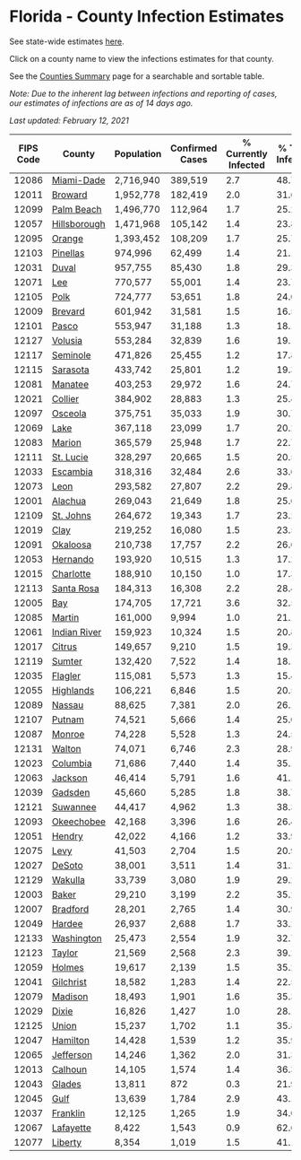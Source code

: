 # Florida - County Infection Estimates

See state-wide estimates [here](/infections/us-fl).

Click on a county name to view the infections estimates for that county.

See the [Counties Summary](/infections/summary-counties) page for a searchable and sortable table.

*Note: Due to the inherent lag between infections and reporting of cases, our estimates of infections are as of 14 days ago.*

*Last updated: February 12, 2021*

|   FIPS Code |                       County |   Population |   Confirmed Cases |   % Currently Infected |   % Total Infected |
|-------------|------------------------------|--------------|-------------------|------------------------|--------------------|
|       12086 |     [Miami-Dade](miami-dade) |    2,716,940 |           389,519 |                    2.7 |               48.7 |
|       12011 |           [Broward](broward) |    1,952,778 |           182,419 |                    2.0 |               31.6 |
|       12099 |     [Palm Beach](palm-beach) |    1,496,770 |           112,964 |                    1.7 |               25.2 |
|       12057 | [Hillsborough](hillsborough) |    1,471,968 |           105,142 |                    1.4 |               23.8 |
|       12095 |             [Orange](orange) |    1,393,452 |           108,209 |                    1.7 |               25.7 |
|       12103 |         [Pinellas](pinellas) |      974,996 |            62,499 |                    1.4 |               21.1 |
|       12031 |               [Duval](duval) |      957,755 |            85,430 |                    1.8 |               29.3 |
|       12071 |                   [Lee](lee) |      770,577 |            55,001 |                    1.4 |               23.7 |
|       12105 |                 [Polk](polk) |      724,777 |            53,651 |                    1.8 |               24.0 |
|       12009 |           [Brevard](brevard) |      601,942 |            31,581 |                    1.5 |               16.5 |
|       12101 |               [Pasco](pasco) |      553,947 |            31,188 |                    1.3 |               18.1 |
|       12127 |           [Volusia](volusia) |      553,284 |            32,839 |                    1.6 |               19.1 |
|       12117 |         [Seminole](seminole) |      471,826 |            25,455 |                    1.2 |               17.8 |
|       12115 |         [Sarasota](sarasota) |      433,742 |            25,801 |                    1.2 |               19.3 |
|       12081 |           [Manatee](manatee) |      403,253 |            29,972 |                    1.6 |               24.7 |
|       12021 |           [Collier](collier) |      384,902 |            28,883 |                    1.3 |               25.4 |
|       12097 |           [Osceola](osceola) |      375,751 |            35,033 |                    1.9 |               30.7 |
|       12069 |                 [Lake](lake) |      367,118 |            23,099 |                    1.7 |               20.2 |
|       12083 |             [Marion](marion) |      365,579 |            25,948 |                    1.7 |               22.7 |
|       12111 |       [St. Lucie](st.-lucie) |      328,297 |            20,665 |                    1.5 |               20.5 |
|       12033 |         [Escambia](escambia) |      318,316 |            32,484 |                    2.6 |               33.6 |
|       12073 |                 [Leon](leon) |      293,582 |            27,807 |                    2.2 |               29.8 |
|       12001 |           [Alachua](alachua) |      269,043 |            21,649 |                    1.8 |               25.6 |
|       12109 |       [St. Johns](st.-johns) |      264,672 |            19,343 |                    1.7 |               23.2 |
|       12019 |                 [Clay](clay) |      219,252 |            16,080 |                    1.5 |               23.5 |
|       12091 |         [Okaloosa](okaloosa) |      210,738 |            17,757 |                    2.2 |               26.6 |
|       12053 |         [Hernando](hernando) |      193,920 |            10,515 |                    1.3 |               17.2 |
|       12015 |       [Charlotte](charlotte) |      188,910 |            10,150 |                    1.0 |               17.3 |
|       12113 |     [Santa Rosa](santa-rosa) |      184,313 |            16,308 |                    2.2 |               28.4 |
|       12005 |                   [Bay](bay) |      174,705 |            17,721 |                    3.6 |               32.5 |
|       12085 |             [Martin](martin) |      161,000 |             9,994 |                    1.0 |               21.1 |
|       12061 | [Indian River](indian-river) |      159,923 |            10,324 |                    1.5 |               20.8 |
|       12017 |             [Citrus](citrus) |      149,657 |             9,210 |                    1.5 |               19.3 |
|       12119 |             [Sumter](sumter) |      132,420 |             7,522 |                    1.4 |               18.1 |
|       12035 |           [Flagler](flagler) |      115,081 |             5,573 |                    1.3 |               15.4 |
|       12055 |       [Highlands](highlands) |      106,221 |             6,846 |                    1.5 |               20.5 |
|       12089 |             [Nassau](nassau) |       88,625 |             7,381 |                    2.0 |               26.1 |
|       12107 |             [Putnam](putnam) |       74,521 |             5,666 |                    1.4 |               25.0 |
|       12087 |             [Monroe](monroe) |       74,228 |             5,528 |                    1.3 |               24.5 |
|       12131 |             [Walton](walton) |       74,071 |             6,746 |                    2.3 |               28.9 |
|       12023 |         [Columbia](columbia) |       71,686 |             7,440 |                    1.4 |               35.1 |
|       12063 |           [Jackson](jackson) |       46,414 |             5,791 |                    1.6 |               41.1 |
|       12039 |           [Gadsden](gadsden) |       45,660 |             5,285 |                    1.8 |               38.7 |
|       12121 |         [Suwannee](suwannee) |       44,417 |             4,962 |                    1.3 |               38.3 |
|       12093 |     [Okeechobee](okeechobee) |       42,168 |             3,396 |                    1.6 |               26.4 |
|       12051 |             [Hendry](hendry) |       42,022 |             4,166 |                    1.2 |               33.9 |
|       12075 |                 [Levy](levy) |       41,503 |             2,704 |                    1.5 |               20.9 |
|       12027 |             [DeSoto](desoto) |       38,001 |             3,511 |                    1.4 |               31.2 |
|       12129 |           [Wakulla](wakulla) |       33,739 |             3,080 |                    1.9 |               29.2 |
|       12003 |               [Baker](baker) |       29,210 |             3,199 |                    2.2 |               35.2 |
|       12007 |         [Bradford](bradford) |       28,201 |             2,765 |                    1.4 |               30.9 |
|       12049 |             [Hardee](hardee) |       26,937 |             2,688 |                    1.7 |               33.2 |
|       12133 |     [Washington](washington) |       25,473 |             2,554 |                    1.9 |               32.7 |
|       12123 |             [Taylor](taylor) |       21,569 |             2,568 |                    2.3 |               39.2 |
|       12059 |             [Holmes](holmes) |       19,617 |             2,139 |                    1.5 |               35.2 |
|       12041 |       [Gilchrist](gilchrist) |       18,582 |             1,283 |                    1.4 |               22.5 |
|       12079 |           [Madison](madison) |       18,493 |             1,901 |                    1.6 |               35.3 |
|       12029 |               [Dixie](dixie) |       16,826 |             1,427 |                    1.0 |               28.1 |
|       12125 |               [Union](union) |       15,237 |             1,702 |                    1.1 |               35.8 |
|       12047 |         [Hamilton](hamilton) |       14,428 |             1,539 |                    1.2 |               35.9 |
|       12065 |       [Jefferson](jefferson) |       14,246 |             1,362 |                    2.0 |               31.3 |
|       12013 |           [Calhoun](calhoun) |       14,105 |             1,574 |                    1.4 |               36.3 |
|       12043 |             [Glades](glades) |       13,811 |               872 |                    0.3 |               21.9 |
|       12045 |                 [Gulf](gulf) |       13,639 |             1,784 |                    2.9 |               43.1 |
|       12037 |         [Franklin](franklin) |       12,125 |             1,265 |                    1.9 |               34.0 |
|       12067 |       [Lafayette](lafayette) |        8,422 |             1,543 |                    0.9 |               62.6 |
|       12077 |           [Liberty](liberty) |        8,354 |             1,019 |                    1.5 |               41.1 |